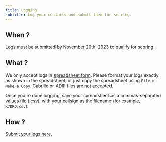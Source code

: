 ```yaml
---
title: Logging
subtitle: Log your contacts and submit them for scoring.
---
```


## When ?

Logs must be submitted by November 20th, 2023 to qualify for scoring.


## What ?

We only accept logs in [spreadsheet form](https://docs.google.com/spreadsheets/d/1Frz6BoFUzWNTmiYED5OW_NTWhY-cSMRZQnhvdga4ORE/edit?usp=sharing). Please format your logs exactly as shown in the spreadsheet, or just copy the spreadsheet using `File > Make a Copy`. Cabrillo or ADIF files are not accepted.

Once you're done logging, save your spreadsheet as a commas-separated values file (.csv), with your callsign as the filename (for example, `K7DRQ.csv`).


## How ?

[Submit your logs here](https://forms.gle/iF9uJVYNo6fEdUS36).
